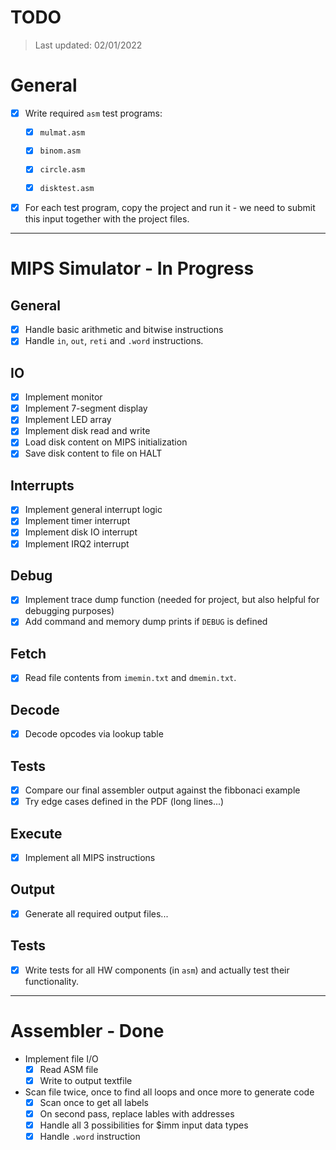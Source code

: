# TODO
> Last updated: 02/01/2022

# General
* [x] Write required `asm` test programs:
    * [x] `mulmat.asm`
    * [x] `binom.asm`
    * [x] `circle.asm`
    * [x] `disktest.asm`


* [x] For each test program, copy the project and run it - we need to submit this input together with the project files.

___________________

# MIPS Simulator - In Progress
## General
* [x] Handle basic arithmetic and bitwise instructions
* [x] Handle `in`, `out`, `reti` and `.word` instructions.

## IO
* [x] Implement monitor
* [x] Implement 7-segment display
* [x] Implement LED array
* [x] Implement disk read and write
* [x] Load disk content on MIPS initialization
* [x] Save disk content to file on HALT

## Interrupts
* [x] Implement general interrupt logic
* [x] Implement timer interrupt
* [x] Implement disk IO interrupt
* [x] Implement IRQ2 interrupt

## Debug
* [x] Implement trace dump function (needed for project, but also helpful for debugging purposes)
* [x] Add command and memory dump prints if `DEBUG` is defined

## Fetch
* [x] Read file contents from `imemin.txt` and `dmemin.txt`.
## Decode
* [x] Decode opcodes via lookup table

## Tests
* [x] Compare our final assembler output against the fibbonaci example
* [x] Try edge cases defined in the PDF (long lines...)

## Execute
* [x] Implement all MIPS instructions

## Output
* [x] Generate all required output files...

## Tests
* [x] Write tests for all HW components (in `asm`) and actually test their functionality.

_________________________

# Assembler - Done
* Implement file I/O
  * [x] Read ASM file
  * [x] Write to output textfile
* Scan file twice, once to find all loops and once more to generate code
  * [x] Scan once to get all labels
  * [x] On second pass, replace lables with addresses
  * [x] Handle all 3 possibilities for $imm input data types
  * [x] Handle `.word` instruction
